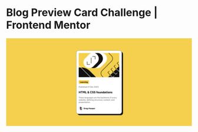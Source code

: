 # Blog Preview Card Challenge | Frontend Mentor

![Website Screenshot](./assets/images/website-screenshot.png)